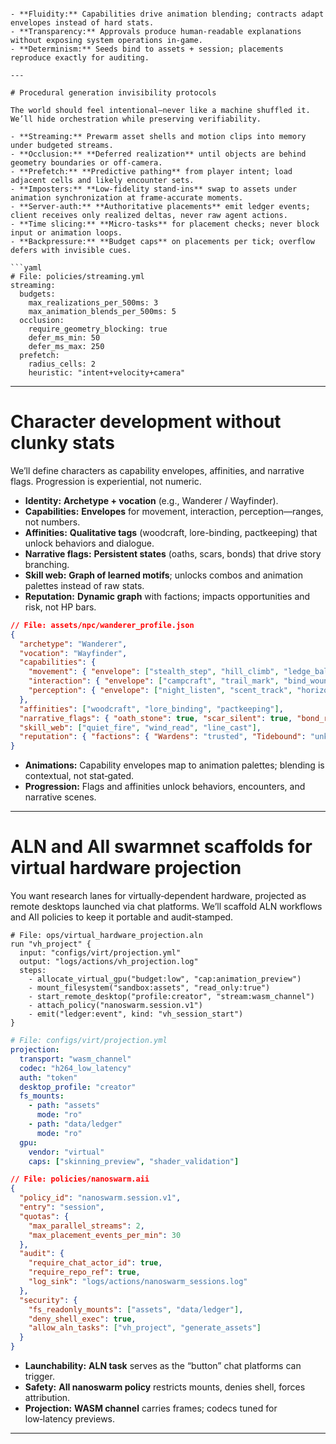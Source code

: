 ```

- **Fluidity:** Capabilities drive animation blending; contracts adapt envelopes instead of hard stats.
- **Transparency:** Approvals produce human‑readable explanations without exposing system operations in‑game.
- **Determinism:** Seeds bind to assets + session; placements reproduce exactly for auditing.

---

# Procedural generation invisibility protocols

The world should feel intentional—never like a machine shuffled it. We’ll hide orchestration while preserving verifiability.

- **Streaming:** Prewarm asset shells and motion clips into memory under budgeted streams.
- **Occlusion:** **Deferred realization** until objects are behind geometry boundaries or off‑camera.
- **Prefetch:** **Predictive pathing** from player intent; load adjacent cells and likely encounter sets.
- **Imposters:** **Low‑fidelity stand‑ins** swap to assets under animation synchronization at frame‑accurate moments.
- **Server‑auth:** **Authoritative placements** emit ledger events; client receives only realized deltas, never raw agent actions.
- **Time slicing:** **Micro‑tasks** for placement checks; never block input or animation loops.
- **Backpressure:** **Budget caps** on placements per tick; overflow defers with invisible cues.

```yaml
# File: policies/streaming.yml
streaming:
  budgets:
    max_realizations_per_500ms: 3
    max_animation_blends_per_500ms: 5
  occlusion:
    require_geometry_blocking: true
    defer_ms_min: 50
    defer_ms_max: 250
  prefetch:
    radius_cells: 2
    heuristic: "intent+velocity+camera"
```

---

# Character development without clunky stats

We’ll define characters as capability envelopes, affinities, and narrative flags. Progression is experiential, not numeric.

- **Identity:** **Archetype + vocation** (e.g., Wanderer / Wayfinder).
- **Capabilities:** **Envelopes** for movement, interaction, perception—ranges, not numbers.
- **Affinities:** **Qualitative tags** (woodcraft, lore-binding, pactkeeping) that unlock behaviors and dialogue.
- **Narrative flags:** **Persistent states** (oaths, scars, bonds) that drive story branching.
- **Skill web:** **Graph of learned motifs**; unlocks combos and animation palettes instead of raw stats.
- **Reputation:** **Dynamic graph** with factions; impacts opportunities and risk, not HP bars.

```json
// File: assets/npc/wanderer_profile.json
{
  "archetype": "Wanderer",
  "vocation": "Wayfinder",
  "capabilities": {
    "movement": { "envelope": ["stealth_step", "hill_climb", "ledge_balance"] },
    "interaction": { "envelope": ["campcraft", "trail_mark", "bind_wound"] },
    "perception": { "envelope": ["night_listen", "scent_track", "horizon_scan"] }
  },
  "affinities": ["woodcraft", "lore_binding", "pactkeeping"],
  "narrative_flags": { "oath_stone": true, "scar_silent": true, "bond_raven": false },
  "skill_web": ["quiet_fire", "wind_read", "line_cast"],
  "reputation": { "factions": { "Wardens": "trusted", "Tidebound": "unknown" } }
}
```

- **Animations:** Capability envelopes map to animation palettes; blending is contextual, not stat‑gated.
- **Progression:** Flags and affinities unlock behaviors, encounters, and narrative scenes.

---

# ALN and AII swarmnet scaffolds for virtual hardware projection

You want research lanes for virtually‑dependent hardware, projected as remote desktops launched via chat platforms. We’ll scaffold ALN workflows and AII policies to keep it portable and audit‑stamped.

```aln
# File: ops/virtual_hardware_projection.aln
run "vh_project" {
  input: "configs/virt/projection.yml"
  output: "logs/actions/vh_projection.log"
  steps:
    - allocate_virtual_gpu("budget:low", "cap:animation_preview")
    - mount_filesystem("sandbox:assets", "read_only:true")
    - start_remote_desktop("profile:creator", "stream:wasm_channel")
    - attach_policy("nanoswarm.session.v1")
    - emit("ledger:event", kind: "vh_session_start")
}
```

```yaml
# File: configs/virt/projection.yml
projection:
  transport: "wasm_channel"
  codec: "h264_low_latency"
  auth: "token"
  desktop_profile: "creator"
  fs_mounts:
    - path: "assets"
      mode: "ro"
    - path: "data/ledger"
      mode: "ro"
  gpu:
    vendor: "virtual"
    caps: ["skinning_preview", "shader_validation"]
```

```json
// File: policies/nanoswarm.aii
{
  "policy_id": "nanoswarm.session.v1",
  "entry": "session",
  "quotas": {
    "max_parallel_streams": 2,
    "max_placement_events_per_min": 30
  },
  "audit": {
    "require_chat_actor_id": true,
    "require_repo_ref": true,
    "log_sink": "logs/actions/nanoswarm_sessions.log"
  },
  "security": {
    "fs_readonly_mounts": ["assets", "data/ledger"],
    "deny_shell_exec": true,
    "allow_aln_tasks": ["vh_project", "generate_assets"]
  }
}
```

- **Launchability:** **ALN task** serves as the “button” chat platforms can trigger.
- **Safety:** **AII nanoswarm policy** restricts mounts, denies shell, forces attribution.
- **Projection:** **WASM channel** carries frames; codecs tuned for low‑latency previews.

---
